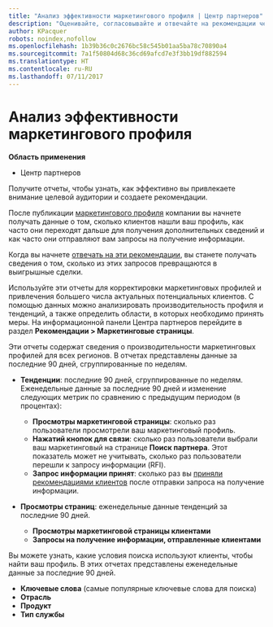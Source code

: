 ```yaml
---
title: "Анализ эффективности маркетингового профиля | Центр партнеров"
description: "Оценивайте, согласовывайте и отвечайте на рекомендации через Центр партнеров."
author: KPacquer
robots: noindex,nofollow
ms.openlocfilehash: 1b39b36c0c2676bc58c545b01aa5ba78c70890a4
ms.sourcegitcommit: 7a1f50804d68c36cd69afcd7e3f3bb19df882594
ms.translationtype: HT
ms.contentlocale: ru-RU
ms.lasthandoff: 07/11/2017
---
```

# <a name="analyze-the-effectiveness-of-your-marketing-profile"></a>Анализ эффективности маркетингового профиля
<!-- 
https://go.microsoft.com/fwlink/?linkid=849120
-->

**Область применения**

-  Центр партнеров

Получите отчеты, чтобы узнать, как эффективно вы привлекаете внимание целевой аудитории и создаете рекомендации.

После публикации [маркетингового профиля](create-a-marketing-profile.md) компании вы начнете получать данные о том, сколько клиентов нашли ваш профиль, как часто они переходят дальше для получения дополнительных сведений и как часто они отправляют вам запросы на получение информации. 

Когда вы начнете [отвечать на эти рекомендации](responding-to-referrals.md), вы станете получать сведения о том, сколько из этих запросов превращаются в выигрышные сделки.

Используйте эти отчеты для корректировки маркетинговых профилей и привлечения большего числа актуальных потенциальных клиентов. С помощью данных можно анализировать производительность профиля и тенденций, а также определить области, в которых необходимо принять меры. На информационной панели Центра партнеров перейдите в раздел **Рекомендации > Маркетинговые страницы**.

Эти отчеты содержат сведения о производительности маркетинговых профилей для всех регионов. В отчетах представлены данные за последние 90 дней, сгруппированные по неделям.

*  **Тенденции**: последние 90 дней, сгруппированные по неделям. Еженедельные данные за последние 90 дней и изменение следующих метрик по сравнению с предыдущим периодом (в процентах):

   * **Просмотры маркетинговой страницы**: сколько раз пользователи просмотрели ваш маркетинговый профиль.
   * **Нажатий кнопок для связи**: сколько раз пользователи выбрали ваш маркетинговый на странице **Поиск партнера**. Этот показатель может не учитывать, сколько раз пользователи перешли к запросу информации (RFI).
   * **Запрос информации принят**: сколько раз вы [приняли рекомендациями клиентов](responding-to-referrals.md) после отправки запроса на получение информации.


*  **Просмотры страниц**: еженедельные данные тенденций за последние 90 дней.
   *  **Просмотры маркетинговой страницы клиентами**
   *  **Запросы на получение информации, отправленные клиентами**

Вы можете узнать, какие условия поиска используют клиенты, чтобы найти ваш профиль. В этих отчетах представлены еженедельные данные за последние 90 дней.

*  **Ключевые слова** (самые популярные ключевые слова для поиска) 
*  **Отрасль**
*  **Продукт**
*  **Тип службы**

